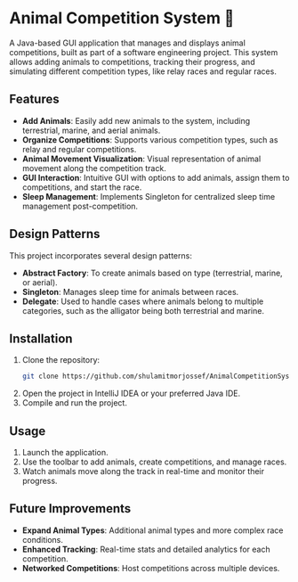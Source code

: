 # Animal Competition System 🐾

A Java-based GUI application that manages and displays animal competitions, built as part of a software engineering project. This system allows adding animals to competitions, tracking their progress, and simulating different competition types, like relay races and regular races. 

## Features
- **Add Animals**: Easily add new animals to the system, including terrestrial, marine, and aerial animals.
- **Organize Competitions**: Supports various competition types, such as relay and regular competitions.
- **Animal Movement Visualization**: Visual representation of animal movement along the competition track.
- **GUI Interaction**: Intuitive GUI with options to add animals, assign them to competitions, and start the race.
- **Sleep Management**: Implements Singleton for centralized sleep time management post-competition.

## Design Patterns
This project incorporates several design patterns:
- **Abstract Factory**: To create animals based on type (terrestrial, marine, or aerial).
- **Singleton**: Manages sleep time for animals between races.
- **Delegate**: Used to handle cases where animals belong to multiple categories, such as the alligator being both terrestrial and marine.

## Installation
1. Clone the repository:
   ```bash
   git clone https://github.com/shulamitmorjossef/AnimalCompetitionSystem.git
2. Open the project in IntelliJ IDEA or your preferred Java IDE.
3. Compile and run the project.

## Usage
1. Launch the application.
2. Use the toolbar to add animals, create competitions, and manage races.
3. Watch animals move along the track in real-time and monitor their progress.

## Future Improvements
- **Expand Animal Types**: Additional animal types and more complex race conditions.
- **Enhanced Tracking**: Real-time stats and detailed analytics for each competition.
- **Networked Competitions**: Host competitions across multiple devices.
